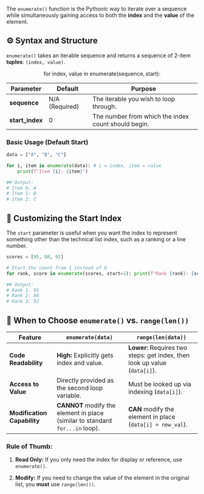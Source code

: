 
The `enumerate()` function is the Pythonic way to iterate over a sequence while simultaneously gaining access to both the **index** and the **value** of the element.

## ⚙️ Syntax and Structure

`enumerate()` takes an iterable sequence and returns a sequence of 2-item **tuples**: `(index, value)`.

$$
\text{for index, value in enumerate} (\text{sequence}, \text{start}): 
$$

|Parameter|Default|Purpose|
|---|---|---|
|**sequence**|N/A (Required)|The iterable you wish to loop through.|
|**start_index**|0|The number from which the index count should begin.|

### Basic Usage (Default Start)


```python 
data = ["A", "B", "C"]

for i, item in enumerate(data): # i = index, item = value 
	print(f"Item {i}: {item}")

## Output:
# Item 0: A
# Item 1: B
# Item 2: C
```

## 🚀 Customizing the Start Index

The `start` parameter is useful when you want the index to represent something other than the technical list index, such as a ranking or a line number.

```python 
scores = [95, 88, 92]

# Start the count from 1 instead of 0
for rank, score in enumerate(scores, start=1): print(f"Rank {rank}: {score}")

## Output:
# Rank 1: 95
# Rank 2: 88
# Rank 3: 92
```

## 📝 When to Choose `enumerate()` vs. `range(len())`

|Feature|`enumerate(data)`|`range(len(data))`|
|---|---|---|
|**Code Readability**|**High:** Explicitly gets index and value.|**Lower:** Requires two steps: get index, then look up value (`data[i]`).|
|**Access to Value**|Directly provided as the second loop variable.|Must be looked up via indexing (`data[i]`).|
|**Modification Capability**|**CANNOT** modify the element in place (similar to standard `for...in` loop).|**CAN** modify the element in place (`data[i] = new_val`).|

### Rule of Thumb:

1. **Read Only:** If you only need the index for display or reference, use `enumerate()`.
    
2. **Modify:** If you need to change the value of the element in the original list, you **must** use `range(len())`.